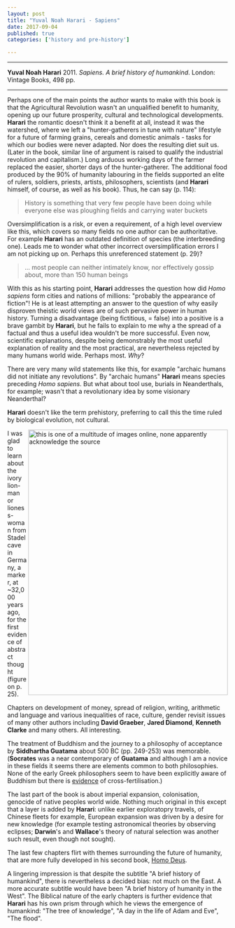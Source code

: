 ```yaml
---
layout: post
title: "Yuval Noah Harari - Sapiens"
date: 2017-09-04
published: true
categories: ['history and pre-history']

---
```



***
<b>Yuval Noah Harari</b> 2011. _Sapiens. A brief history of humankind_. London: Vintage Books, 498 pp.

***

Perhaps one of the main points the author wants to make with this book is that the Agricultural Revolution wasn't an unqualified benefit to humanity, opening up our future prosperity, cultural and technological developments.  **Harari** the romantic doesn't think it a benefit at all, instead it was the watershed, where we left a "hunter-gatherers in tune with nature" lifestyle for a future of farming grains, cereals and domestic animals - tasks for which our bodies were never adapted.  Nor does the resulting diet suit us.  (Later in the book, similar line of argument is raised to qualify the industrial revolution and capitalism.) Long arduous working days of the farmer replaced the easier, shorter days of the hunter-gatherer.  The additional food produced by the 90% of humanity labouring in the fields supported an elite of rulers, soldiers, priests, artists, philosophers, scientists (and **Harari** himself, of course, as well as his book).  Thus, he can say (p. 114):

> History is something that very few people have been doing while everyone else was ploughing fields and carrying water buckets  

Oversimplification is a risk, or even a requirement, of a high level overview like this, which covers so many fields no one author can be authoritative.   For example **Harari** has an outdated definition  of species (the interbreeding one).  Leads me to wonder what other incorrect oversimplification errors I am not picking up on.  Perhaps this unreferenced statement  (p. 29)? 

> ... most people can neither intimately know, nor effectively gossip about, more than 150 human beings

With this as his starting point, **Harari** addresses the question how did _Homo sapiens_ form cities and nations of millions: "probably the appearance of fiction"!  He is at least attempting an answer to the question of why easily disproven theistic world views are of such pervasive power in human history.  Turning a disadvantage (being fictitious, = false) into a positive is a brave gambit by **Harari**, but he fails to explain to me why a the spread of a factual and thus a useful idea wouldn't be more successful.  Even now, scientific explanations, despite being demonstrably the most useful explanation of reality and the most practical, are nevertheless rejected by many humans world wide. Perhaps most.  _Why_? 

There are very many wild statements like this,  for example "archaic humans did not initiate any revolutions". By "archaic humans" **Harari** means species preceding _Homo sapiens_. But what about tool use, burials in Neanderthals, for example; wasn't that a revolutionary idea by some  visionary Neanderthal? 

**Harari** doesn't like the term prehistory, preferring to call this the time ruled by biological evolution, not cultural. 

<img  width="456px" height="606px" align="right" src="https://i.pinimg.com/736x/2e/c3/7a/2ec37a4f843d79f395e3fa0b75137420--cool-science--.jpg" alt="this is one of a multitude of images online, none apparently acknowledge the source" />
 

I was glad to learn about the ivory lion-man or lioness-woman from Stadel cave in Germany, a marker, at ~32,000 years ago, for the first evidence of abstract thought (figure on p. 25). 

Chapters on development of money, spread of religion, writing, arithmetic and language and various inequalities of race, culture, gender revisit issues of many other authors including **David Graeber**, **Jared Diamond**, **Kenneth Clarke** and many others.  All interesting.  

The treatment of Buddhism and the journey to a philosophy of acceptance by **Siddhartha Guatama** about 500 BC (pp. 249-253) was memorable.   (**Socrates** was a near contemporary of **Guatama** and although I am a novice in these fields it seems there are elements common to both philosophies. None of the early Greek philosophers seem to have been explicitly aware of Buddhism but there is [evidence](https://buddhism.stackexchange.com/questions/2801/is-there-evidence-of-a-buddhist-influence-on-greek-stoicism) of cross-fertilisation.)

The last part of the book is about imperial expansion, colonisation, genocide of native peoples world wide.  Nothing much original in this except that a layer is added by **Harari**: unlike earlier exploratopry travels, of Chinese fleets for example, European expansion was driven by a desire for new knowledge (for example testing astronomical theories by observing eclipses; **Darwin**'s and **Wallace**'s theory of natural selection was another such result, even though not sought).    

The last few chapters flirt with themes surrounding the future of humanity, that are more fully developed in his second book, [Homo Deus](http://timeteam.github.io/history%20and%20pre-history/2017/03/20/homo-deus.html). 

A lingering impression is that despite the subtitle "A brief history of humankind", there is nevertheless a decided bias: not much on the East.  A more accurate subtitle would have been "A brief history of humanity in the West".  The Biblical nature of the early chapters is further evidence that **Harari** has his own prism through which he views the emergence of humankind: "The tree of knowledge", "A day in the life of Adam and Eve", "The flood".



